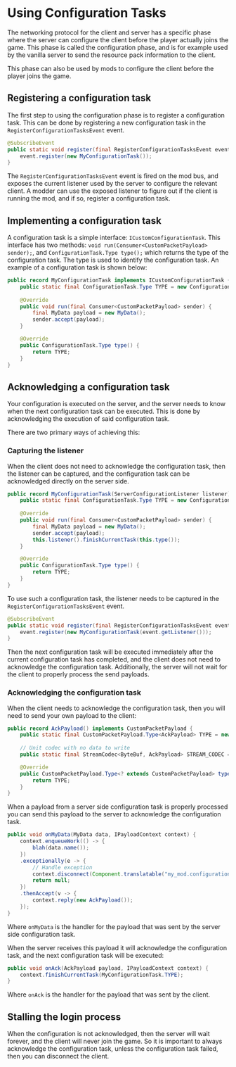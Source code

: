 # Using Configuration Tasks

The networking protocol for the client and server has a specific phase where the server can configure the client before the player actually joins the game. This phase is called the configuration phase, and is for example used by the vanilla server to send the resource pack information to the client.

This phase can also be used by mods to configure the client before the player joins the game.

## Registering a configuration task

The first step to using the configuration phase is to register a configuration task. This can be done by registering a new configuration task in the `RegisterConfigurationTasksEvent` event.

```java
@SubscribeEvent
public static void register(final RegisterConfigurationTasksEvent event) {
    event.register(new MyConfigurationTask());
}
```

The `RegisterConfigurationTasksEvent` event is fired on the mod bus, and exposes the current listener used by the server to configure the relevant client. A modder can use the exposed listener to figure out if the client is running the mod, and if so, register a configuration task.

## Implementing a configuration task

A configuration task is a simple interface: `ICustomConfigurationTask`. This interface has two methods: `void run(Consumer<CustomPacketPayload> sender);`, and `ConfigurationTask.Type type();` which returns the type of the configuration task. The type is used to identify the configuration task. An example of a configuration task is shown below:

```java
public record MyConfigurationTask implements ICustomConfigurationTask {
    public static final ConfigurationTask.Type TYPE = new ConfigurationTask.Type(new ResourceLocation("mymod", "my_task"));
    
    @Override
    public void run(final Consumer<CustomPacketPayload> sender) {
        final MyData payload = new MyData();
        sender.accept(payload);
    }

    @Override
    public ConfigurationTask.Type type() {
        return TYPE;
    }
}
```

## Acknowledging a configuration task

Your configuration is executed on the server, and the server needs to know when the next configuration task can be executed. This is done by acknowledging the execution of said configuration task.

There are two primary ways of achieving this:

### Capturing the listener

When the client does not need to acknowledge the configuration task, then the listener can be captured, and the configuration task can be acknowledged directly on the server side.

```java
public record MyConfigurationTask(ServerConfigurationListener listener) implements ICustomConfigurationTask {
    public static final ConfigurationTask.Type TYPE = new ConfigurationTask.Type(new ResourceLocation("mymod:my_task"));
    
    @Override
    public void run(final Consumer<CustomPacketPayload> sender) {
        final MyData payload = new MyData();
        sender.accept(payload);
        this.listener().finishCurrentTask(this.type());
    }

    @Override
    public ConfigurationTask.Type type() {
        return TYPE;
    }
}
```

To use such a configuration task, the listener needs to be captured in the `RegisterConfigurationTasksEvent` event.

```java
@SubscribeEvent
public static void register(final RegisterConfigurationTasksEvent event) {
    event.register(new MyConfigurationTask(event.getListener()));
}
```

Then the next configuration task will be executed immediately after the current configuration task has completed, and the client does not need to acknowledge the configuration task. Additionally, the server will not wait for the client to properly process the send payloads.

### Acknowledging the configuration task

When the client needs to acknowledge the configuration task, then you will need to send your own payload to the client:

```java
public record AckPayload() implements CustomPacketPayload {
    public static final CustomPacketPayload.Type<AckPayload> TYPE = new CustomPacketPayload.Type<>(new ResourceLocation("mymod:ack"));
    
    // Unit codec with no data to write
    public static final StreamCodec<ByteBuf, AckPayload> STREAM_CODEC = StreamCodec.unit(new AckPayload());

    @Override
    public CustomPacketPayload.Type<? extends CustomPacketPayload> type() {
        return TYPE;
    }
}
```

When a payload from a server side configuration task is properly processed you can send this payload to the server to acknowledge the configuration task.

```java
public void onMyData(MyData data, IPayloadContext context) {
    context.enqueueWork(() -> {
        blah(data.name());
    })
    .exceptionally(e -> {
        // Handle exception
        context.disconnect(Component.translatable("my_mod.configuration.failed", e.getMessage()));
        return null;
    })
    .thenAccept(v -> {
        context.reply(new AckPayload());
    });     
}
```

Where `onMyData` is the handler for the payload that was sent by the server side configuration task.

When the server receives this payload it will acknowledge the configuration task, and the next configuration task will be executed:

```java
public void onAck(AckPayload payload, IPayloadContext context) {
    context.finishCurrentTask(MyConfigurationTask.TYPE);
}
```

Where `onAck` is the handler for the payload that was sent by the client.

## Stalling the login process

When the configuration is not acknowledged, then the server will wait forever, and the client will never join the game. So it is important to always acknowledge the configuration task, unless the configuration task failed, then you can disconnect the client.
